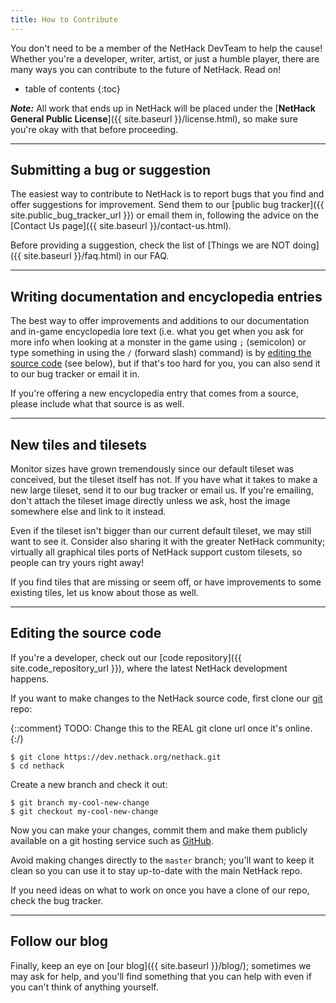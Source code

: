 ```yaml
---
title: How to Contribute
---
```

You don't need to be a member of the NetHack DevTeam to help the cause!  Whether you're a developer, writer, artist, or just a humble player, there are many ways you can contribute to the future of NetHack.  Read on!

* table of contents
{:toc}

***Note:*** All work that ends up in NetHack will be placed under the [**NetHack General Public License**]({{ site.baseurl }}/license.html), so make sure you're okay with that before proceeding.

---

## Submitting a bug or suggestion

The easiest way to contribute to NetHack is to report bugs that you find and offer suggestions for improvement.  Send them to our [public bug tracker]({{ site.public_bug_tracker_url }}) or email them in, following the advice on the [Contact Us page]({{ site.baseurl }}/contact-us.html).

Before providing a suggestion, check the list of [Things we are NOT doing]({{ site.baseurl }}/faq.html) in our FAQ.

---

## Writing documentation and encyclopedia entries

The best way to offer improvements and additions to our documentation and in-game encyclopedia lore text (i.e. what you get when you ask for more info when looking at a monster in the game using `;` (semicolon) or type something in using the `/` (forward slash) command) is by [editing the source code](#editing-the-source-code) (see below), but if that's too hard for you, you can also send it to our bug tracker or email it in.

If you're offering a new encyclopedia entry that comes from a source, please include what that source is as well.

---

## New tiles and tilesets

Monitor sizes have grown tremendously since our default tileset was conceived, but the tileset itself has not.  If you have what it takes to make a new large tileset, send it to our bug tracker or email us.  If you're emailing, don't attach the tileset image directly unless we ask, host the image somewhere else and link to it instead.

Even if the tileset isn't bigger than our current default tileset, we may still want to see it.  Consider also sharing it with the greater NetHack community; virtually all graphical tiles ports of NetHack support custom tilesets, so people can try yours right away!

If you find tiles that are missing or seem off, or have improvements to some existing tiles, let us know about those as well.

---

## Editing the source code

If you're a developer, check out our [code repository]({{ site.code_repository_url }}), where the latest NetHack development happens.

If you want to make changes to the NetHack source code, first clone our [git](http://git-scm.com/) repo:

{::comment}
TODO: Change this to the REAL git clone url once it's online.
{:/}

```
$ git clone https://dev.nethack.org/nethack.git
$ cd nethack
```

Create a new branch and check it out:

```
$ git branch my-cool-new-change
$ git checkout my-cool-new-change
```

Now you can make your changes, commit them and make them publicly available on a git hosting service such as [GitHub](https://github.com/).

Avoid making changes directly to the `master` branch; you'll want to keep it clean so you can use it to stay up-to-date with the main NetHack repo.

If you need ideas on what to work on once you have a clone of our repo, check the bug tracker.

---

## Follow our blog

Finally, keep an eye on [our blog]({{ site.baseurl }}/blog/); sometimes we may ask for help, and you'll find something that you can help with even if you can't think of anything yourself.
